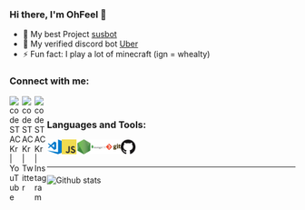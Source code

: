 ### Hi there, I'm OhFeel  👋

- 🔭 My best Project [susbot][sussbot]
- 🌱 My verified discord bot [Uber][Uberr]
- ⚡ Fun fact: I play a lot of minecraft (ign = whealty)

### Connect with me:

[<img align="left" alt="codeSTACKr | YouTube" width="22px" src="https://cdn.jsdelivr.net/npm/simple-icons@v3/icons/youtube.svg" />][youtube]
[<img align="left" alt="codeSTACKr | Twitter" width="22px" src="https://cdn.jsdelivr.net/npm/simple-icons@v3/icons/twitter.svg" />][twitter]
[<img align="left" alt="codeSTACKr | Instagram" width="22px" src="https://cdn.jsdelivr.net/npm/simple-icons@v3/icons/instagram.svg" />][instagram]

<br />

### Languages and Tools:
[<img align="left" alt="Visual Studio Code" width="26px" src="https://raw.githubusercontent.com/github/explore/80688e429a7d4ef2fca1e82350fe8e3517d3494d/topics/visual-studio-code/visual-studio-code.png" />][vscsite]
[<img align="left" alt="JavaScript" width="26px" src="https://raw.githubusercontent.com/github/explore/80688e429a7d4ef2fca1e82350fe8e3517d3494d/topics/javascript/javascript.png" />][jssite]
[<img align="left" alt="Node.js" width="26px" src="https://raw.githubusercontent.com/github/explore/80688e429a7d4ef2fca1e82350fe8e3517d3494d/topics/nodejs/nodejs.png" />][nodejssite]
[<img align="left" alt="MongoDB" width="26px" src="https://raw.githubusercontent.com/github/explore/80688e429a7d4ef2fca1e82350fe8e3517d3494d/topics/mongodb/mongodb.png" />][mongodbsite]
[<img align="left" alt="Git" width="26px" src="https://raw.githubusercontent.com/github/explore/80688e429a7d4ef2fca1e82350fe8e3517d3494d/topics/git/git.png" />][gitsite]
[<img align="left" alt="GitHub" width="26px" src="https://raw.githubusercontent.com/github/explore/78df643247d429f6cc873026c0622819ad797942/topics/github/github.png" />][githubb]


<br />
<br />

---
![Github stats](https://github-readme-stats.vercel.app/api?username=tovade&show_icons=true&theme=tokyonight&hide=["issues"])

[vscsite]: https://code.visualstudio.com
[jssite]: https://wikipedia.org/wiki/JavaScript
[nodejssite]: https://nodejs.org/en/
[githubb]:https://github.com
[mongodbsite]:https://www.mongodb.com
[gitsite]:https://git-scm.com/downloads
[Uberr]: https://dsc.gg/uber
[sussbot]: https://github.com/Assassin-1234/sussy-devs-project
[twitter]: https://twitter.com/OhFeeel
[youtube]: https://youtube.com/channel/UCykybbfZlmok8FabCT77fWg
[instagram]: https://instagram.com/ohfeeel
